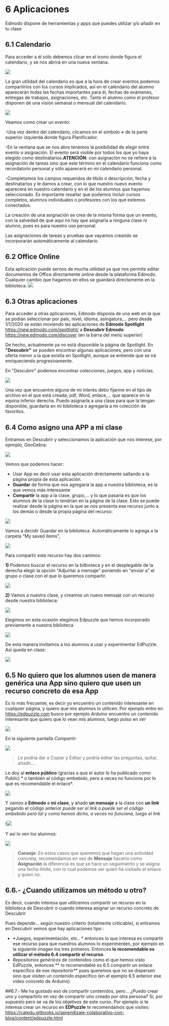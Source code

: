 # 6 Aplicaciones
Edmodo dispone de herramientas y apps que puedes utilizar y/o añadir en tu clase

## 6.1 Calendario

Para acceder a él sólo debemos clicar en el icono donde figura el calendario, y se nos abrirá en una nueva ventana.

![](https://catedu.gitbooks.io/curso-de-edmodo/content/assets/calendario.JPG)

La gran utilidad del calendario es que a la hora de crear eventos podemos compartirlos con los cursos implicados, así en el calendario del alumno aparecerán todas las fechas importantes para él, fechas de exámenes, entregas de trabajos, asignaciones, etc. Tanto el alumno como el profesor disponen de una visión semanal o mensual del calendario.

![](https://catedu.gitbooks.io/curso-de-edmodo/content/assets/calendario4.JPG)

Veamos como crear un evento:

-Una vez dentro del calendario, clicamos en el símbolo **+** de la parte superior izquierda donde figura Planificador.

-En la ventana que se nos abre tenemos la posibilidad de elegir entre evento o asignación. El evento será visible por todos los que yo haya elegido como destinatarios.**ATENCIÓN**: con asignación no se refiere a la asignación de tareas sino que este término en el calendario funciona como recordatorio personal y sólo aparecerá en mi calendario personal. 

-Completamos los campos requeridos de título o descripción, fecha y destinatarios y le damos a crear, con lo que nuestro nuevo evento aparecerá en nuestro calendario y en el de los alumnos que hayamos seleccionado. Es importante resaltar que podemos incluir cursos completos, alumnos individuales o profesores con los que estemos conectados.

La creación de una asignación se crea de la misma forma que un evento, con la salvedad de que aquí no hay que asignarla a ninguna clase ni alumno, pues es para nuestro uso personal.

Las asignaciones de tareas y pruebas que vayamos creando se incorporarán automáticamente al calendario.


## 6.2 Office Online

Esta aplicación puede sernos de mucha utilidad ya que nos permite editar documentos de Office directamente online desde la plataforma Edmodo. Cualquier cambio que hagamos en ellos se guardará directamente en la biblioteca.
![](https://catedu.gitbooks.io/curso-de-edmodo/content/assets/office.JPG)


## 6.3 Otras aplicaciones

Para acceder a otras aplicaciones, Edmodo disponía de una web en la que se podían seleccionar por país, nivel, idioma, asingatura,... pero desde 1/1/2020 se están moviendo las aplicaciones de **Edmodo Spotlight** https://new.edmodo.com/spotlight/ a **Descubrir Edmodo** https://new.edmodo.com/discover  \(en la barra del menú superior\)

De hecho, actualmente ya no está disponible la página de Spotlight. En **"Descubrir"** se pueden encontrar algunas aplicaciones, pero con una oferta menor a la que existía en Spotlight, aunque se entiende que se irá enriqueciendo progresivamente. 

En "Descubrir" podemos encontrar colecciones, juegos, app y noticias.

![](https://catedu.gitbooks.io/curso-de-edmodo/content/assets/descubrir.JPG)

Una vez que encuentre alguna de mi interés debo fijarme en el tipo de archivo en el que está creada, pdf, Word, enlace,… que aparece en la equina inferior derecha. Puedo asignarla a una clase para que la tengan disponible, guardarla en mi biblioteca o agregarla a mi colección de favoritos.


## 6.4 Como asigno una APP a mi clase

Entramos en Descubrir y seleccionamos la aplicación que nos interese, por ejemplo, GeoGebra:

![](https://catedu.gitbooks.io/curso-de-edmodo/content/assets/descubrir1.JPG)

Vemos que podemos hacer:

* Usar App es decir usar esta aplicación diréctamente saltando a la página propia de esta aplicación.
* **Guardar** de forma que nos agregaría la app a nuestra biblioteca, es la que vemos más interesante
* **Compartir** la app a la clase, grupo,...  y lo que pasaría es que los alumnos de la clase lo tendrían en la página de la clase.
Esto se puede realizar desde la página en la que se nos presenta ese recurso junto a los demás o desde la propia página del recurso:


![](https://catedu.gitbooks.io/curso-de-edmodo/content/assets/descubrir2.JPG)


Vamos a decidir Guardar en la biblioteca. Automáticamente lo agrega a la carpeta "My saved items", 

![](https://catedu.gitbooks.io/curso-de-edmodo/content/assets/bibliotecapp.JPG)

Para compartir este recurso hay dos caminos:

**1)** Podemos buscar el recurso en la bilbioteca y en el desplegable de la derecha elegir la opción "Adjuntar a mensaje" poniendo en "enviar a" el grupo o clase con el que lo queremos compartir.

![](https://catedu.gitbooks.io/curso-de-edmodo/content/assets/app.JPG)

**2)** Vamos a nuestra clase, y creamos un nuevo mensaje con un recurso desde nuestra biblioteca:

![](https://catedu.gitbooks.io/curso-de-edmodo/content/assets/publicaciones.JPG)

Elegimos en esta ocasión elegimos Edpuzzle que hemos incorporado previamente a nuestra biblioteca

![](https://catedu.gitbooks.io/curso-de-edmodo/content/assets/agregar_edpuzzle.JPG)

De esta manera invitamos a los alumnos a usar y experimentar EdPuzzle. Así queda en clase:

![](https://catedu.gitbooks.io/curso-de-edmodo/content/assets/publicar_edpuzzle.JPG)


## 6.5 No quiero que los alumnos usen de manera genérica una App sino quiero que usen un recurso concreto de esa App

Es lo más frecuente, es decir yo encuentro un contenido interesante en cualquier página, y quiero que mis alumnos lo utilicen. Por ejemplo entro en https://edpuzzle.com busco por ejemplo *Arduino* encuentro un contenido interesante que quiero que lo vean mis alumnos, luego pulso en *ver*

![](https://raw.githubusercontent.com/catedu/curso_de_edmodo/master/assets/edpuzzle8.jpg)

En la siguiente pantalla *Compartir*:

![](https://raw.githubusercontent.com/catedu/curso_de_edmodo/master/assets/edmodo9.jpg)

>Le podría dar a Copiar y Editar y podría editar las preguntas, quitar, añadir....

Le doy al **enlace público** (gracias a que el autor lo ha publicado como Public) * o también al código embebido, pero a veces no funciona por lo que es recomendable el enlace*.


![](https://raw.githubusercontent.com/catedu/curso_de_edmodo/master/assets/edpuzzle9.jpg)


Y vamos a **Edmodo** a **mi clase**, y añado **un mensaje** a la clase con **un link** pegando el código anterior *puede ser el link o puede ser el código embebido pero tal y como hemos dicho, a veces no funciona, luego el link*

!![](https://raw.githubusercontent.com/catedu/curso_de_edmodo/master/assets/edmodo13.jpg)

Y así lo ven los alumnos: 

![](https://raw.githubusercontent.com/catedu/curso_de_edmodo/master/assets/Edpuzzle14.jpg)

>**Consejo**: En estos casos que queremos que hagan una actividad concreta, recomendamos en vez de **Mensaje** hacerlo como **Asignación** la diferencia es que se hace un seguimiento y se asigna una fecha límite, con lo cual podemos ver quien ha visitado el enlace y quien no.


## 6.6.- ¿Cuando utilizamos un método u otro?

Es decir, cuando interesa que utilicemos compartir un recurso en la biblioteca de Descubrir o cuando interesa asignar un recurso concreto de Descubrir

Pues depende... según nuestro criterio (totalmente criticable), si entramos en Descubrir vemos que hay aplicaciones tipo :

* *Juegos, experimentación, etc.. * entonces lo que interesa es compartir ese recurso para que nuestros alumnos lo experimenten, por ejemplo en la siguiente imagen los tres primeros. Entonces **lo recomendable es utilizar el método 6.4 compartir el recurso**.
* *Repositorios genéricos* de contenidos como el que hemos visto EdPuzzle, entonces ** lo recomendable es 6.5 compartir un enlace específico de ese repositorio** pues queremos que no se dispersen sino que visiten un contenido específico (en el ejemplo 6.5 anterior ese vídeo concreto de Arduino).


##6.7.- Me ha gustado eso de compartir contenidos, pero... ¿Puedo crear uno y compartirlo en vez de compartir uno creado por otra persona?
Sí, por supuesto pero se va de los objetivos de este curso. Por ejemplo si te interesa crear un recurso en **EDPuzzle** te recomendamos que visites:  https://catedu.gitbooks.io/aprendizaje-colaborativo-con-blog/content/edpuzzle.html













